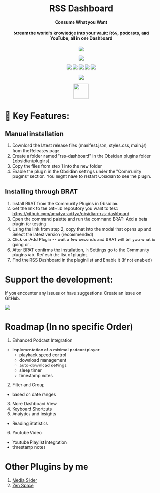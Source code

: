 <h1 align="center">RSS Dashboard</h1>
<h4 align="center">Consume What you Want</h4>
<h4 align="center">Stream the world's knowledge into your vault: RSS, podcasts, and YouTube, all in one Dashboard</h4>

<p align="center">
  <img  src="https://github.com/amatya-aditya/obsidian-rss-dashboard/blob/master/assets/l5.png">
</p>

<p align="center">
  <img  src="https://github.com/amatya-aditya/obsidian-rss-dashboard/blob/master/assets/d4.png">
</p>


<p align="center">
  <a href="https://github.com/amatya-aditya/obsidian-rss-dashboard/releases/latest">
		<img src="https://img.shields.io/github/v/release/amatya-aditya/obsidian-rss-dashboard?style=flat-square&color=573E7A&label=release">
	</a>
  <img src="https://img.shields.io/github/release-date/amatya-aditya/obsidian-rss-dashboard">
	<a href="https://github.com/amatya-aditya/obsidian-rss-dashboard/blob/main/LICENSE">
		<img src="https://img.shields.io/github/license/amatya-aditya/obsidian-rss-dashboard">
	</a>
	<img src="https://img.shields.io/github/downloads/amatya-aditya/obsidian-rss-dashboard/total">
	<a href="https://github.com/amatya-aditya/obsidian-rss-dashboard/issues">
		<img src="https://img.shields.io/github/issues/amatya-aditya/obsidian-rss-dashboard">
	</a>

</p>

<p align="center">
<a href="https://www.buymeacoffee.com/amatya_aditya"><img src="https://img.buymeacoffee.com/button-api/?text=Buy me a pizza&emoji=🍕&slug=amatya_aditya&button_colour=FFDD00&font_colour=000000&font_family=Cookie&outline_colour=000000&coffee_colour=ffffff" /></a>
</p>

<p align="center"> <a href="<script type='text/javascript' src='https://storage.ko-fi.com/cdn/widget/Widget_2.js'></script><script type='text/javascript'>kofiwidget2.init('Support me on Ko-fi', '#7c73f5', 'Y8Y41FV4WI');kofiwidget2.draw();</script> "></a> </p>


<p align="center">
  <a href="https://www.youtube.com/watch?v=Ie73HjSW85Y" target="_blank">
    <img src="https://upload.wikimedia.org/wikipedia/commons/b/b8/YouTube_play_button_icon_%282013%E2%80%932017%29.svg" 
         style="width: 50px; height: auto; ">
  </a>
</p>


# 📌 Key Features:


## Manual installation

  1. Download the latest release files (manifest.json, styles.css, main.js) from the Releases page.
  2. Create a folder named "rss-dashboard" in the Obsidian plugins folder (.obsidian/plugins).
  3. Copy the files from step 1 into the new folder.
  4.  Enable the plugin in the Obsidian settings under the "Community plugins" section. You might have to restart Obsidian to see the plugin.

## Installing through BRAT

1. Install BRAT from the Community Plugins in Obsidian.
2. Get the link to the GitHub repository you want to test: https://github.com/amatya-aditya/obsidian-rss-dashboard
3. Open the command palette and run the command BRAT: Add a beta plugin for testing
4. Using the link from step 2, copy that into the modal that opens up and Select the latest version (recommended)
5. Click on Add Plugin -- wait a few seconds and BRAT will tell you what is going on.
6. After BRAT confirms the installation, in Settings go to the Community plugins tab.
Refresh the list of plugins.
7. Find the RSS Dashboard in the plugin list and Enable it (If not enabled)

# Support the development:

If you encounter any issues or have suggestions, Create an issue on GitHub. 

<a href="https://www.buymeacoffee.com/amatya_aditya"><img src="https://img.buymeacoffee.com/button-api/?text=Buy me a pizza&emoji=🍕&slug=amatya_aditya&button_colour=FFDD00&font_colour=000000&font_family=Cookie&outline_colour=000000&coffee_colour=ffffff" /></a>


# Roadmap (In no specific Order)

1. Enhanced Podcast Integration
  - Implementation of a minimal podcast player
    - playback speed control 
    - download management
    - auto-download settings
    - sleep timer
    - timestamp notes
2. Filter and Group
  - based on date ranges
3. More Dashboard View
4. Keyboard Shortcuts
5. Analytics and Insights
  - Reading Statistics
6. Youtube Video
  - Youtube Playlist Integration
  - timestamp notes

# Other Plugins by me

1. [Media Slider](https://github.com/amatya-aditya/obsidian-media-slider)
2. [Zen Space](https://github.com/amatya-aditya/obsidian-zen-space)
